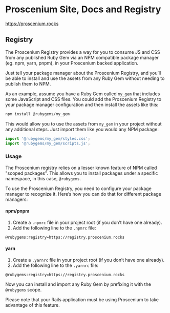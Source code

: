 # Proscenium Site, Docs and Registry

https://proscenium.rocks

## Registry

The Proscenium Registry provides a way for you to consume JS and CSS from any published Ruby Gem via an NPM compatible package manager (eg. npm, yarn, pnpm), in your Proscenium backed application.

Just tell your package manager about the Proscenium Registry, and you’ll be able to install and use the assets from any Ruby Gem without needing to publish them to NPM.

As an example, assume you have a Ruby Gem called `my_gem` that includes some JavaScript and CSS files. You could add the Proscenium Registry to your package manager configuration and then install the assets like this:

```bash
npm install @rubygems/my_gem
```

This would allow you to use the assets from `my_gem` in your project without any additional steps. Just import them like you would any NPM package:

```javascript
import '@rubygems/my_gem/styles.css';
import '@rubygems/my_gem/scripts.js';
```

### Usage

The Proscenium registry relies on a lesser known feature of NPM called "scoped packages". This allows you to install packages under a specific namespace, in this case, `@rubygems`.

To use the Proscenium Registry, you need to configure your package manager to recognize it. Here’s how you can do that for different package managers:

#### npm/pnpm

1. Create a `.npmrc` file in your project root (if you don’t have one already).
2. Add the following line to the `.npmrc` file:

```
@rubygems:registry=https://registry.proscenium.rocks
```

#### yarn

1. Create a `.yarnrc` file in your project root (if you don’t have one already).
2. Add the following line to the `.yarnrc` file:

```
@rubygems:registry=https://registry.proscenium.rocks
```

Now you can install and import any Ruby Gem by prefixing it with the `@rubygems` scope.

Please note that your Rails application must be using Proscenium to take advantage of this feature.
